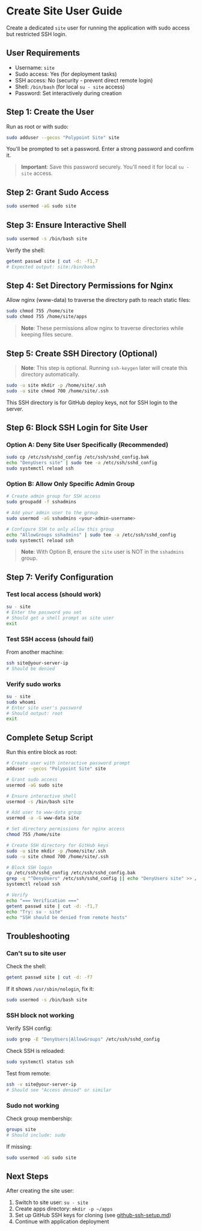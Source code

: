 # Create Site User Guide

Create a dedicated `site` user for running the application with sudo access but restricted SSH login.

## User Requirements

- Username: `site`
- Sudo access: Yes (for deployment tasks)
- SSH access: No (security - prevent direct remote login)
- Shell: `/bin/bash` (for local `su - site` access)
- Password: Set interactively during creation

## Step 1: Create the User

Run as root or with sudo:

```bash
sudo adduser --gecos "Polypoint Site" site
```

You'll be prompted to set a password. Enter a strong password and confirm it.

> **Important**: Save this password securely. You'll need it for local `su - site` access.

## Step 2: Grant Sudo Access

```bash
sudo usermod -aG sudo site
```

## Step 3: Ensure Interactive Shell

```bash
sudo usermod -s /bin/bash site
```

Verify the shell:

```bash
getent passwd site | cut -d: -f1,7
# Expected output: site:/bin/bash
```

## Step 4: Set Directory Permissions for Nginx

Allow nginx (www-data) to traverse the directory path to reach static files:

```bash
sudo chmod 755 /home/site
sudo chmod 755 /home/site/apps
```

> **Note**: These permissions allow nginx to traverse directories while keeping files secure.

## Step 5: Create SSH Directory (Optional)

> **Note**: This step is optional. Running `ssh-keygen` later will create this directory automatically.

```bash
sudo -u site mkdir -p /home/site/.ssh
sudo -u site chmod 700 /home/site/.ssh
```

This SSH directory is for GitHub deploy keys, not for SSH login to the server.

## Step 6: Block SSH Login for Site User

### Option A: Deny Site User Specifically (Recommended)

```bash
sudo cp /etc/ssh/sshd_config /etc/ssh/sshd_config.bak
echo "DenyUsers site" | sudo tee -a /etc/ssh/sshd_config
sudo systemctl reload ssh
```

### Option B: Allow Only Specific Admin Group

```bash
# Create admin group for SSH access
sudo groupadd -f sshadmins

# Add your admin user to the group
sudo usermod -aG sshadmins <your-admin-username>

# Configure SSH to only allow this group
echo "AllowGroups sshadmins" | sudo tee -a /etc/ssh/sshd_config
sudo systemctl reload ssh
```

> **Note**: With Option B, ensure the `site` user is NOT in the `sshadmins` group.

## Step 7: Verify Configuration

### Test local access (should work)

```bash
su - site
# Enter the password you set
# Should get a shell prompt as site user
exit
```

### Test SSH access (should fail)

From another machine:

```bash
ssh site@your-server-ip
# Should be denied
```

### Verify sudo works

```bash
su - site
sudo whoami
# Enter site user's password
# Should output: root
exit
```

## Complete Setup Script

Run this entire block as root:

```bash
# Create user with interactive password prompt
adduser --gecos "Polypoint Site" site

# Grant sudo access
usermod -aG sudo site

# Ensure interactive shell
usermod -s /bin/bash site

# Add user to www-data group
usermod -a -G www-data site

# Set directory permissions for nginx access
chmod 755 /home/site

# Create SSH directory for GitHub keys
sudo -u site mkdir -p /home/site/.ssh
sudo -u site chmod 700 /home/site/.ssh

# Block SSH login
cp /etc/ssh/sshd_config /etc/ssh/sshd_config.bak
grep -q "^DenyUsers" /etc/ssh/sshd_config || echo "DenyUsers site" >> /etc/ssh/sshd_config
systemctl reload ssh

# Verify
echo "=== Verification ==="
getent passwd site | cut -d: -f1,7
echo "Try: su - site"
echo "SSH should be denied from remote hosts"
```

## Troubleshooting

### Can't su to site user

Check the shell:
```bash
getent passwd site | cut -d: -f7
```

If it shows `/usr/sbin/nologin`, fix it:
```bash
sudo usermod -s /bin/bash site
```

### SSH block not working

Verify SSH config:
```bash
sudo grep -E "DenyUsers|AllowGroups" /etc/ssh/sshd_config
```

Check SSH is reloaded:
```bash
sudo systemctl status ssh
```

Test from remote:
```bash
ssh -v site@your-server-ip
# Should see "Access denied" or similar
```

### Sudo not working

Check group membership:
```bash
groups site
# Should include: sudo
```

If missing:
```bash
sudo usermod -aG sudo site
```

## Next Steps

After creating the site user:

1. Switch to site user: `su - site`
2. Create apps directory: `mkdir -p ~/apps`
3. Set up GitHub SSH keys for cloning (see [github-ssh-setup.md](./github-ssh-setup.md))
4. Continue with application deployment